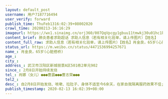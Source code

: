 ```yaml
---
layout: default_post
username: 用户7187716494
user_verify: forward
publish_time: ThuFeb1316:02:39+08002020
crawl_time: 20200213-16:16:29
imageurl: https://wx1.sinaimg.cn/orj360/007QqVpcgy1gbuu11tmwkj30u01hc1kx.jpg,https://wx4.sinaimg.cn/orj360/007QqVpcgy1gbuu1391lej30u01hcaue.jpg,https://wx4.sinaimg.cn/orj360/007QqVpcgy1gbuu13sqprj31hc0u0kbx.jpg
content_brief: 肺炎患者求助超话 求助人信息（若有相关化验单，请上传图片）【姓名】        肖金良，65岁(心脏搭桥)【所在小区、社区】武汉市汉阳区新城丽景A区501栋2单元902【患病时间】2月8日开始持续发烧【联系方式】肖娜（女儿）  ●●●                             曹露●●●曹志荣139 ...全文
content_full_raw: 求助人信息（若有相关化验单，请上传图片）【姓名】肖金良，65岁(心脏搭桥)【所在小区、社区】武汉市汉阳区新城丽景A区501栋2单元902【患病时间】2月8日开始持续发烧【联系方式】肖娜（女儿）●●●曹露●●●曹志荣●●●【病情描述】自2月8日开始发烧、咳嗽、拉肚子、身体不适至今6余天，在家自我隔离服药效果不佳;2月12日在汉阳医院检查CT和查血，高度疑似，双肺全白！！医院说必须要社区开证明做核酸检查并安排医院，医院自己不能收治。期间反复联系对口社区，答复为需排队等候消息，但现在身体非常虚弱，每天只能昏睡，已经快无法进食，看着他这么痛苦，不知道能坚持多久，我现在只希望社区工作人员能严格执行省委文件精神，尽快帮忙联系医院，能得到及时救治，给他一条生路请朋友们大力协助，万分感谢！
status_url: https://m.weibo.cn/status/4471536994257671
name_: 肖金良，65岁(心脏搭桥)
age_: 
city_: 
address_: 武汉市汉阳区新城丽景A区501栋2单元902
since_: 2月8日开始持续发烧
tel_: 肖娜（女儿）●●●曹露●●●曹志荣●●●
tel2_: 
desc_: 自2月8日开始发烧、咳嗽、拉肚子、身体不适至今6余天，在家自我隔离服药效果不佳;2月12日在汉阳医院检查CT和查血，高度疑似，双肺全白！！医院说必须要社区开证明做核酸检查并安排医院，医院自己不能收治。期间反复联系对口社区，答复为需排队等候消息，但现在身体非常虚弱，每天只能昏睡，已经快无法进食，看着他这么痛苦，不知道能坚持多久，我现在只希望社区工作人员能严格执行省委文件精神，尽快帮忙联系医院，能得到及时救治，给他一条生路请朋友们大力协助，万分感谢！
publish_timestamp: 2020-02-13 16:02:39+08:00
---
```


